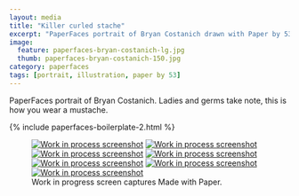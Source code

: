 ```yaml
---
layout: media
title: "Killer curled stache"
excerpt: "PaperFaces portrait of Bryan Costanich drawn with Paper by 53 on an iPad."
image: 
  feature: paperfaces-bryan-costanich-lg.jpg
  thumb: paperfaces-bryan-costanich-150.jpg
category: paperfaces
tags: [portrait, illustration, paper by 53]
---
```


PaperFaces portrait of Bryan Costanich. Ladies and germs take note, this is how you wear a mustache.

{% include paperfaces-boilerplate-2.html %}

<figure class="third">
	<a href="{{ site.url }}/images/paperfaces-bryan-costanich-process-1-lg.jpg"><img src="{{ site.url }}/images/paperfaces-bryan-costanich-process-1-600.jpg" alt="Work in process screenshot"></a>
	<a href="{{ site.url }}/images/paperfaces-bryan-costanich-process-2-lg.jpg"><img src="{{ site.url }}/images/paperfaces-bryan-costanich-process-2-600.jpg" alt="Work in process screenshot"></a>
	<a href="{{ site.url }}/images/paperfaces-bryan-costanich-process-3-lg.jpg"><img src="{{ site.url }}/images/paperfaces-bryan-costanich-process-3-600.jpg" alt="Work in process screenshot"></a>
	<a href="{{ site.url }}/images/paperfaces-bryan-costanich-process-4-lg.jpg"><img src="{{ site.url }}/images/paperfaces-bryan-costanich-process-4-600.jpg" alt="Work in process screenshot"></a>
	<a href="{{ site.url }}/images/paperfaces-bryan-costanich-process-5-lg.jpg"><img src="{{ site.url }}/images/paperfaces-bryan-costanich-process-5-600.jpg" alt="Work in process screenshot"></a>
	<a href="{{ site.url }}/images/paperfaces-bryan-costanich-process-6-lg.jpg"><img src="{{ site.url }}/images/paperfaces-bryan-costanich-process-6-600.jpg" alt="Work in process screenshot"></a>
	<a href="{{ site.url }}/images/paperfaces-bryan-costanich-process-7-lg.jpg"><img src="{{ site.url }}/images/paperfaces-bryan-costanich-process-7-600.jpg" alt="Work in process screenshot"></a>
	<figcaption>Work in progress screen captures Made with Paper.</figcaption>
</figure>